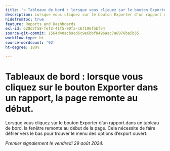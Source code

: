 ```yaml
---
title: '« Tableaux de bord : lorsque vous cliquez sur le bouton Exporter dans un rapport, la page remonte au début. »'
description: Lorsque vous cliquez sur le bouton Exporter d’un rapport dans un tableau de bord, la fenêtre remonte au début de la page. Cela nécessite de faire défiler vers le bas pour trouver le menu des options d’export ouvert.
hidefromtoc: true
feature: Reports and Dashboards
exl-id: 620d7f58-fef2-41f5-90fa-c6f196f5bf54
source-git-commit: 1564d40acb9cd6c9e6bbf8496aac7a8076ba5b35
workflow-type: ht
source-wordcount: '92'
ht-degree: 100%

---
```


# Tableaux de bord : lorsque vous cliquez sur le bouton Exporter dans un rapport, la page remonte au début.

Lorsque vous cliquez sur le bouton Exporter d’un rapport dans un tableau de bord, la fenêtre remonte au début de la page. Cela nécessite de faire défiler vers le bas pour trouver le menu des options d’export ouvert.

_Premier signalement le vendredi 29 août 2024._
